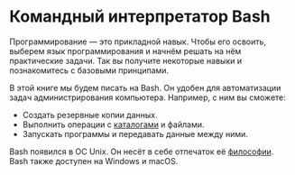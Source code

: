 # Командный интерпретатор Bash

Программирование — это прикладной навык. Чтобы его освоить, выберем язык программирования и начнём решать на нём практические задачи. Так вы получите некоторые навыки и познакомитесь с базовыми принципами.

В этой книге мы будем писать на Bash. Он удобен для автоматизации задач администрирования компьютера. Например, с ним вы сможете:

* Создать резервные копии данных.
* Выполнить операции с [каталогами](https://ru.wikipedia.org/wiki/Каталог_(файловая_система)) и файлами.
* Запускать программы и передавать данные между ними.

Bash появился в ОС Unix. Он несёт в себе отпечаток её [философии](https://ru.wikipedia.org/wiki/Философия_Unix). Bash также доступен на Windows и macOS.